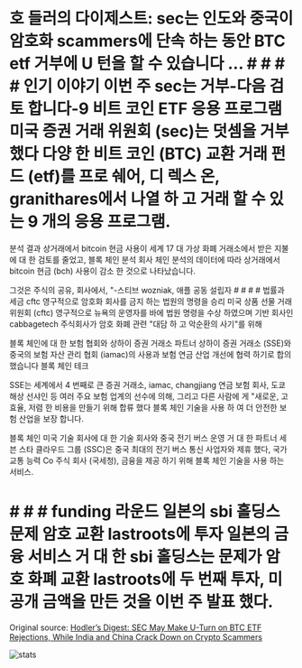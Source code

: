 # 호 들러의 다이제스트: sec는 인도와 중국이 암호화 scammers에 단속 하는 동안 BTC etf 거부에 U 턴을 할 수 있습니다 ... # # # # 인기 이야기 이번 주 sec는 거부-다음 검토 합니다-9 비트 코인 ETF 응용 프로그램 미국 증권 거래 위원회 (sec)는 덧셈을 거부 했다 다양 한 비트 코인 (BTC) 교환 거래 펀드 (etf)를 프로 쉐어, 디 렉스 온, granithares에서 나열 하 고 거래 할 수 있는 9 개의 응용 프로그램.

분석 결과 상거래에서 bitcoin 현금 사용이 세계 17 대 가상 화폐 거래소에서 받은 지불에 대 한 검토를 줄었고, 블록 체인 분석 회사 체인 분석의 데이터에 따라 상거래에서 bitcoin 현금 (bch) 사용이 감소 한 것으로 나타났습니다.

그것은 주식의 공유, 회사에서, "-스티브 wozniak, 애플 공동 설립자 # # # # 법률과 세금 cftc 영구적으로 암호화 회사를 금지 하는 법원의 명령을 승리 미국 상품 선물 거래 위원회 (cftc) 영구적으로 뉴욕의 운영자를 바에 법원 명령을 수상 하였으며 기반 회사인 cabbagetech 주식회사가 암호 화폐 관련 "대담 하 고 악순환의 사기"를 위해

블록 체인에 대 한 보험 협회와 상하이 증권 거래소 파트너 상하이 증권 거래소 (SSE)와 중국의 보험 자산 관리 협회 (iamac)의 사용과 보험 연금 산업 개선에 협력 하기로 합의 했습니다 블록 체인 테크

SSE는 세계에서 4 번째로 큰 증권 거래소, iamac, changjiang 연금 보험 회사, 도쿄 해상 선샤인 등 여러 주요 보험 업계의 선수에 의해, 그리고 다른 사람에 게 "새로운, 고효율, 저렴 한 비용을 만들기 위해 합류 했다 블록 체인 기술을 사용 하 여 더 안전한 보험 산업을 보장 합니다.

블록 체인 미국 기술 회사에 대 한 기술 회사와 중국 전기 버스 운영 거 대 한 파트너 세븐 스타 클라우드 그룹 (SSC)은 중국 최대의 전기 버스 통신 사업자와 제휴 했다, 국가 교통 능력 Co 주식 회사 (국세청), 금융을 제공 하기 위해 블록 체인 기술을 사용 하는 서비스.

# # # # funding 라운드 일본의 sbi 홀딩스 문제 암호 교환 lastroots에 투자 일본의 금융 서비스 거 대 한 sbi 홀딩스는 문제가 암호 화폐 교환 lastroots에 두 번째 투자, 미공개 금액을 만든 것을 이번 주 발표 했다.

Original source: [Hodler’s Digest: SEC May Make U-Turn on BTC ETF Rejections, While India and China Crack Down on Crypto Scammers](https://cointelegraph.com/news/hodlers-digest-sec-may-make-u-turn-on-btc-etf-rejections-while-india-and-china-crack-down-on-crypto-scammers)

![stats](https://c.statcounter.com/11760860/0/a89fa40b/1/ "stats")
